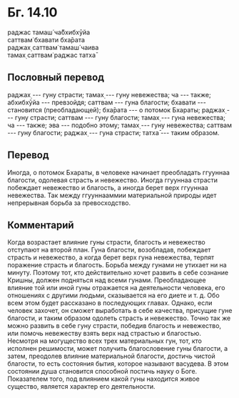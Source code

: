 # Бг. 14.10
раджас тамаш́ ча̄бхибхӯйа<br/>
саттвам̇ бхавати бха̄рата<br/>
раджах̣ саттвам̇ тамаш́ чаива<br/>
тамах̣ саттвам̇ раджас татха̄
## Пословный перевод

раджах̣ --- гуну страсти; тамах̣ --- гуну невежества; ча --- также;
абхибхӯйа --- превзойдя; саттвам --- гуна благости; бхавати ---
становится (преобладающей); бха̄рата --- о потомок Бхараты; раджах̣ ---
гуну страсти; саттвам --- гуну благости; тамах̣ --- гуна невежества; ча
--- также; эва --- подобно этому; тамах̣ --- гуну невежества; саттвам ---
гуну благости; раджах̣ --- гуна страсти; татха̄ --- таким образом.

## Перевод

Иногда, о потомок Бхараты, в человеке начинает преобладать ггууннаа
благости, одолевая страсть и невежество. Иногда ггууннаа страсти
побеждает невежество и благость, а иногда берет верх ггууннаа
невежества. Так между ггууннааммии материальной природы идет непрерывная
борьба за превосходство.

## Комментарий

Когда возрастает влияние гуны страсти, благость и невежество отступают
на второй план. Гуна благости, возобладав, побеждает страсть и
невежество, а когда берет верх гуна невежества, терпят поражение страсть
и благость. Борьба между гунами не утихает ни на минуту. Поэтому тот,
кто действительно хочет развить в себе сознание Кришны, должен подняться
над всеми гунами. Преобладающее влияние той или иной гуны отражается на
деятельности человека, его отношениях с другими людьми, сказывается на
его диете и т. д. Обо всем этом будет рассказано в последующих главах.
Однако, если человек захочет, он сможет выработать в себе качества,
присущие гуне благости, и таким образом одолеть страсть и невежество.
Точно так же можно развить в себе гуну страсти, победив благость и
невежество, или помочь невежеству взять верх над страстью и благостью.
Несмотря на могущество всех трех материальных гун, тот, кто исполнен
решимости, может получить благословение гуны благости, а затем,
преодолев влияние материальной благости, достичь чистой благости, то
есть состояния бытия, которое называют васудева. В этом состоянии душа
становится способной постичь науку о Боге. Показателем того, под
влиянием какой гуны находится живое существо, является характер его
деятельности.
